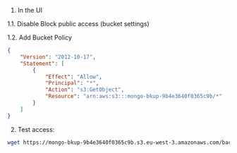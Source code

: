1. In the UI

1.1. Disable Block public access (bucket settings)

1.2. Add Bucket Policy

```json
{
    "Version": "2012-10-17",
    "Statement": [
        {
            "Effect": "Allow",
            "Principal": "*",
            "Action": "s3:GetObject",
            "Resource": "arn:aws:s3:::mongo-bkup-9b4e3640f0365c9b/*"
        }
    ]
}
```

2. Test access:

```sh
wget https://mongo-bkup-9b4e3640f0365c9b.s3.eu-west-3.amazonaws.com/backup-2024-07-15.gz
```
